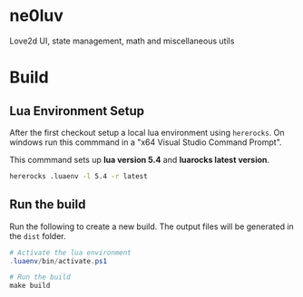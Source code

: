 # ne0luv
Love2d UI, state management, math and miscellaneous utils

# Build

## Lua Environment Setup

After the first checkout setup a local lua environment using `hererocks`. On
windows run this commmand in a "x64 Visual Studio Command Prompt".

This commmand sets up **lua version 5.4** and **luarocks latest version**.

```bash
hererocks .luaenv -l 5.4 -r latest
```

## Run the build

Run the following to create a new build. The output files will be generated in
the `dist` folder.

```powershell
# Activate the lua environment
.luaenv/bin/activate.ps1

# Run the build
make build
```